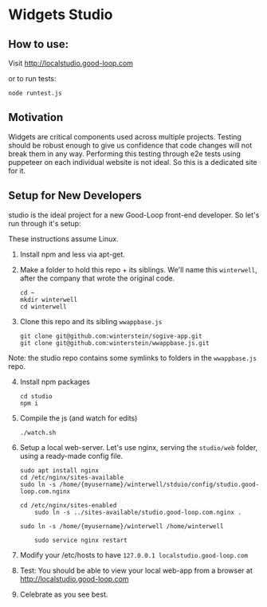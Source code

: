 
# Widgets Studio

## How to use:

Visit http://localstudio.good-loop.com

or to run tests:

	node runtest.js

## Motivation

Widgets are critical components used across multiple projects. Testing should be robust enough to give us confidence that code changes will not break them in any way. Performing this testing through e2e tests using puppeteer on each individual website is not ideal. So this is a dedicated site for it.

## Setup for New Developers

studio is the ideal project for a new Good-Loop front-end developer. So let's run through it's setup:


These instructions assume Linux.

1. Install npm and less via apt-get.

2. Make a folder to hold this repo + its siblings. We'll name this `winterwell`, after the company that wrote the original code.

       cd ~
       mkdir winterwell
       cd winterwell

3. Clone this repo and its sibling `wwappbase.js`

       git clone git@github.com:winterstein/sogive-app.git
       git clone git@github.com:winterstein/wwappbase.js.git

Note: the studio repo contains some symlinks to folders in the `wwappbase.js` repo.

4. Install npm packages

       cd studio
       npm i

5. Compile the js (and watch for edits)

       ./watch.sh

6. Setup a local web-server. Let's use nginx, serving the `studio/web` folder, using a ready-made config file.
  
	   sudo apt install nginx
	   cd /etc/nginx/sites-available
	   sudo ln -s /home/{myusername}/winterwell/stduio/config/studio.good-loop.com.nginx
	   
	   cd /etc/nginx/sites-enabled
           sudo ln -s ../sites-available/studio.good-loop.com.nginx .
	   
	   sudo ln -s /home/{myusername}/winterwell /home/winterwell
	   
           sudo service nginx restart

7. Modify your /etc/hosts to have `127.0.0.1 localstudio.good-loop.com`

8. Test: You should be able to view your local web-app from a browser at http://localstudio.good-loop.com

9. Celebrate as you see best.
